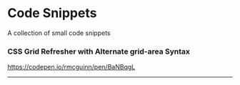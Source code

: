 # Code Snippets
 A collection of small code snippets



### CSS Grid Refresher with Alternate grid-area Syntax
https://codepen.io/rmcguinn/pen/BaNBqgL

___
